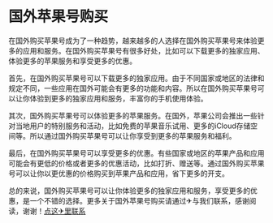 # 国外苹果号购买

在国外购买苹果号成为了一种趋势，越来越多的人选择在国外购买苹果号来体验更多的应用和服务。在国外购买苹果号有很多好处，比如可以下载更多的独家应用、体验更多的苹果服务和享受更多的优惠。

首先，在国外购买苹果号可以下载更多的独家应用。由于不同国家或地区的法律和规定不同，一些应用在国外可能会有更多的功能和内容。所以在国外购买苹果号可以让你体验到更多的独家应用和服务，丰富你的手机使用体验。

其次，国外购买苹果号可以体验更多的苹果服务。在国外，苹果公司会推出一些针对当地用户的特别服务和活动，比如免费的苹果音乐试用、更多的iCloud存储空间等。所以通过国外购买苹果号可以让你享受到更多的苹果服务和福利。

最后，在国外购买苹果号可以享受更多的优惠。有些国家或地区的苹果产品和应用可能会有更低的价格或者更多的优惠活动，比如打折、赠送等。通过国外购买苹果号可以让你以更优惠的价格购买到苹果产品和应用，省下更多的开支。

总的来说，国外购买苹果号可以让你体验更多的独家应用和服务，享受更多的优惠，是一个不错的选择。更多关于国外苹果号购买请通过✈与我们联系，感谢阅读，谢谢！[点这✈里联系](https://ww.k02.cc)
